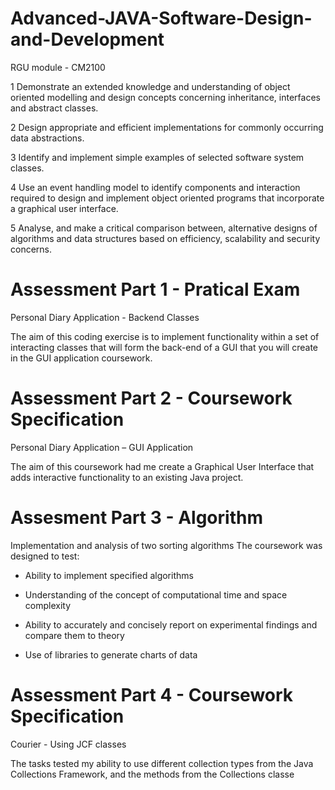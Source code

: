 # Advanced-JAVA-Software-Design-and-Development
RGU module - CM2100

1	Demonstrate an extended knowledge and understanding of object oriented modelling and design concepts concerning inheritance, interfaces and abstract classes.

2	Design appropriate and efficient implementations for commonly occurring data abstractions.

3	Identify and implement simple examples of selected software system classes.

4	Use an event handling model to identify components and interaction required to design and implement object oriented programs that incorporate a graphical user interface.

5	Analyse, and make a critical comparison between, alternative designs of algorithms and data structures based on efficiency, scalability and security concerns.

# Assessment Part 1 - Pratical Exam
Personal Diary Application - Backend Classes

The aim of this coding exercise is to implement functionality within a set of interacting
classes that will form the back-end of a GUI that you will create in the GUI application
coursework.

# Assessment Part 2 - Coursework Specification
Personal Diary Application – GUI Application

The aim of this coursework had me create a Graphical User Interface that adds interactive
functionality to an existing Java project.

# Assesment Part 3 - Algorithm
Implementation and analysis of two sorting algorithms
The coursework was designed to test: 

- Ability to implement specified algorithms 

- Understanding of the concept of computational time and space complexity 

- Ability to accurately and concisely report on experimental findings and compare them to theory 

- Use of libraries to generate charts of data

# Assessment Part 4 - Coursework Specification
Courier - Using JCF classes

The tasks tested my ability to use different collection types from the Java Collections
Framework, and the methods from the Collections classe
